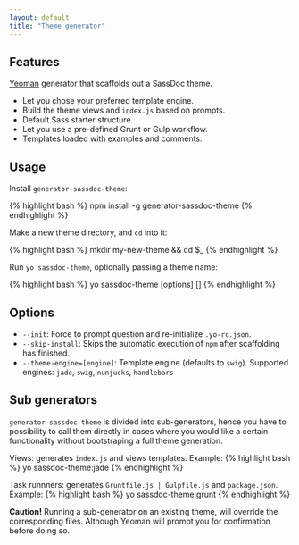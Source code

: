 ```yaml
---
layout: default
title: "Theme generator"
---
```


## Features

[Yeoman](http://yeoman.io) generator that scaffolds out a SassDoc theme.

* Let you chose your preferred template engine.
* Build the theme views and `index.js` based on prompts.
* Default Sass starter structure.
* Let you use a pre-defined Grunt or Gulp workflow.
* Templates loaded with examples and comments.

## Usage

Install `generator-sassdoc-theme`:

{% highlight bash %}
npm install -g generator-sassdoc-theme
{% endhighlight %}

Make a new theme directory, and `cd` into it:

{% highlight bash %}
mkdir my-new-theme && cd $_
{% endhighlight %}

Run `yo sassdoc-theme`, optionally passing a theme name:

{% highlight bash %}
yo sassdoc-theme [options] [<themeName>]
{% endhighlight %}

## Options

* `--init`: Force to prompt question and re-initialize `.yo-rc.json`.
* `--skip-install`: Skips the automatic execution of `npm` after
  scaffolding has finished.
* `--theme-engine=[engine]`: Template engine (defaults to `swig`). Supported engines: `jade`, `swig`, `nunjucks`, `handlebars`

## Sub generators

<code>generator-sassdoc-theme</code> is divided into sub-generators, hence you have to possibility
to call them directly in cases where you would like a certain functionality without bootstraping
a full theme generation.

Views: generates <code>index.js</code> and views templates.
Example:
{% highlight bash %}
yo sassdoc-theme:jade
{% endhighlight %}

Task runnners: generates <code>Gruntfile.js | Gulpfile.js</code> and <code>package.json</code>.
Example:
{% highlight bash %}
yo sassdoc-theme:grunt
{% endhighlight %}

<p class="note  note--danger">
  <strong>Caution!</strong>
  Running a sub-generator on an existing theme, will override the corresponding files.
  Although Yeoman will prompt you for confirmation before doing so.
</p>
